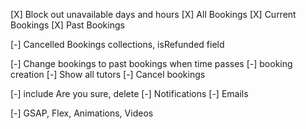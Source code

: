[X] Block out unavailable days and hours
[X] All Bookings
[X] Current Bookings
[X] Past Bookings

[-] Cancelled Bookings collections, isRefunded field

[-] Change bookings to past bookings when time passes
[-] booking creation
[-] Show all tutors
[-] Cancel bookings

[-] include Are you sure, delete
[-] Notifications
[-] Emails 

[-] GSAP, Flex, Animations, Videos